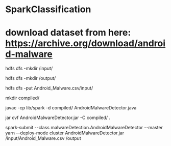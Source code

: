 # SparkClassification
# download dataset from here: https://archive.org/download/android-malware

hdfs dfs -mkdir /input/

hdfs dfs -mkdir /output/

hdfs dfs -put Android_Malware.csv/input/

mkdir compiled/

javac -cp lib/spark -d compiled/ AndroidMalwareDetector.java

jar cvf AndroidMalwareDetector.jar -C compiled/ .

spark-submit --class malwareDetection.AndroidMalwareDetector --master yarn --deploy-mode cluster AndroidMalwareDetector.jar /input/Android_Malware.csv /output
